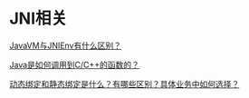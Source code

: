 # JNI相关

[JavaVM与JNIEnv有什么区别？](q1.md)

[Java是如何调用到C/C++的函数的？](q2.md)

[动态绑定和静态绑定是什么？有哪些区别？具体业务中如何选择？](q3.md)

